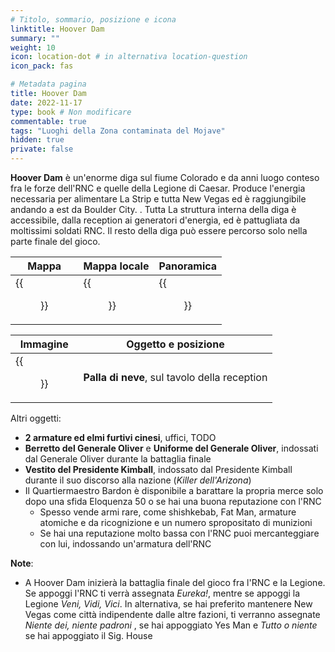 ```yaml
---
# Titolo, sommario, posizione e icona
linktitle: Hoover Dam
summary: ""
weight: 10
icon: location-dot # in alternativa location-question
icon_pack: fas

# Metadata pagina
title: Hoover Dam
date: 2022-11-17
type: book # Non modificare
commentable: true
tags: "Luoghi della Zona contaminata del Mojave"
hidden: true
private: false
---
```


<div class="fnv">

**Hoover Dam** è un'enorme diga sul fiume Colorado e da anni luogo conteso fra le forze dell'RNC e quelle della Legione di Caesar. Produce l'energia necessaria per alimentare La Strip e tutta New Vegas ed è raggiungibile andando a est da Boulder City. . Tutta La struttura interna della diga è accessibile, dalla reception ai generatori d'energia, ed è pattugliata da moltissimi soldati RNC. Il resto della diga può essere percorso solo nella parte finale del gioco.

| Mappa | Mappa locale | Panoramica |
| ----- | ------------ | ---------- |
|    {{<figure src="fnv/FNV_Hoover_Dam_C.webp">}}   |  {{<figure src="fnv/Hoover_Dam_map.webp">}}            | {{<figure src="fnv/Hoover_Dam_loc.webp">}}           | 

| Immagine | Oggetto e posizione |
| -------- | ------------------- |
|  {{<figure src="fnv/Hoover_Dam_snowglobe.webp">}}        | **Palla di neve**, sul tavolo della reception                    |

Altri oggetti:
- **2 armature ed elmi furtivi cinesi**, uffici, TODO
- **Berretto del Generale Oliver** e **Uniforme del Generale Oliver**, indossati dal Generale Oliver durante la battaglia finale
- **Vestito del Presidente Kimball**, indossato dal Presidente Kimball durante il suo discorso alla nazione (_Killer dell'Arizona_)
- Il Quartiermaestro Bardon è disponibile a barattare la propria merce solo dopo una sfida Eloquenza 50 o se hai una buona reputazione con l'RNC
    - Spesso vende armi rare, come shishkebab, Fat Man, armature atomiche e da ricognizione e un numero spropositato di munizioni
    - Se hai una reputazione molto bassa con l'RNC puoi mercanteggiare con lui, indossando un'armatura dell'RNC

**Note**:
- A Hoover Dam inizierà la battaglia finale del gioco fra l'RNC e la Legione. Se appoggi l'RNC ti verrà assegnata _Eureka!_, mentre se appoggi la Legione _Veni, Vidi, Vici_. In alternativa, se hai preferito mantenere New Vegas come città indipendente dalle altre fazioni, ti verranno assegnate _Niente dei, niente padroni_ , se hai appoggiato Yes Man e _Tutto o niente_ se hai appoggiato il Sig. House

</div>

